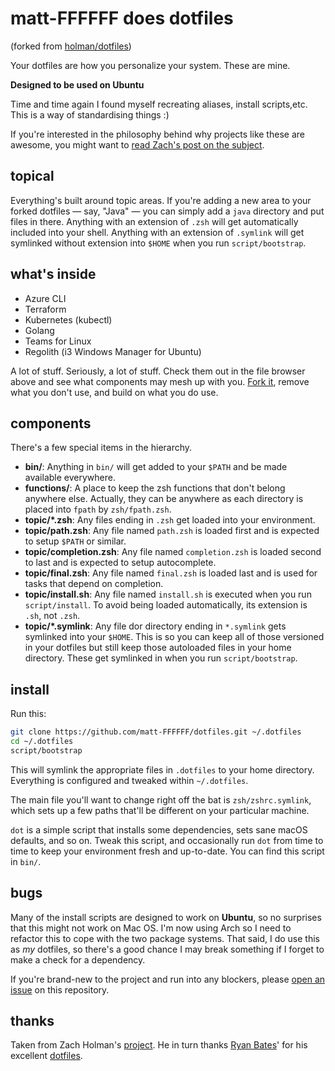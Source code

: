# matt-FFFFFF does dotfiles
(forked from [holman/dotfiles](https://github.com/holman/dotfiles))

Your dotfiles are how you personalize your system. These are mine.

**Designed to be used on Ubuntu**

Time and time again I found myself recreating aliases, install scripts,etc.
This is a way of standardising things :)

If you're interested in the philosophy behind why projects like these are
awesome, you might want to [read Zach's post on the
subject](http://zachholman.com/2010/08/dotfiles-are-meant-to-be-forked/).

## topical

Everything's built around topic areas. If you're adding a new area to your
forked dotfiles — say, "Java" — you can simply add a `java` directory and put
files in there. Anything with an extension of `.zsh` will get automatically
included into your shell. Anything with an extension of `.symlink` will get
symlinked without extension into `$HOME` when you run `script/bootstrap`.

## what's inside

- Azure CLI
- Terraform
- Kubernetes (kubectl)
- Golang
- Teams for Linux
- Regolith (i3 Windows Manager for Ubuntu)

A lot of stuff. Seriously, a lot of stuff. Check them out in the file browser
above and see what components may mesh up with you.
[Fork it](https://github.com/matt-FFFFFF/dotfiles/fork), remove what you don't
use, and build on what you do use.

## components

There's a few special items in the hierarchy.

- **bin/**: Anything in `bin/` will get added to your `$PATH` and be made
  available everywhere.
- **functions/**: A place to keep the zsh functions that don't belong anywhere else.
  Actually, they can be anywhere as each directory is placed into ```fpath``` by ```zsh/fpath.zsh```.
- **topic/\*.zsh**: Any files ending in `.zsh` get loaded into your
  environment.
- **topic/path.zsh**: Any file named `path.zsh` is loaded first and is
  expected to setup `$PATH` or similar.
- **topic/completion.zsh**: Any file named `completion.zsh` is loaded
  second to last and is expected to setup autocomplete.
- **topic/final.zsh**: Any file named `final.zsh` is loaded
  last and is used for tasks that depend on completion.
- **topic/install.sh**: Any file named `install.sh` is executed when you run `script/install`.
  To avoid being loaded automatically, its extension is `.sh`, not `.zsh`.
- **topic/\*.symlink**: Any file dor directory ending in `*.symlink` gets symlinked into
  your `$HOME`. This is so you can keep all of those versioned in your dotfiles
  but still keep those autoloaded files in your home directory. These get
  symlinked in when you run `script/bootstrap`.

## install

Run this:

```sh
git clone https://github.com/matt-FFFFFF/dotfiles.git ~/.dotfiles
cd ~/.dotfiles
script/bootstrap
```

This will symlink the appropriate files in `.dotfiles` to your home directory.
Everything is configured and tweaked within `~/.dotfiles`.

The main file you'll want to change right off the bat is `zsh/zshrc.symlink`,
which sets up a few paths that'll be different on your particular machine.

`dot` is a simple script that installs some dependencies, sets sane macOS
defaults, and so on. Tweak this script, and occasionally run `dot` from
time to time to keep your environment fresh and up-to-date. You can find
this script in `bin/`.

## bugs

Many of the install scripts are designed to work on **Ubuntu**, so no surprises that this might not work on Mac OS.
I'm now using Arch so I need to refactor this to cope with the two package systems.
That said, I do use this as _my_ dotfiles, so there's a good chance I may break something if I forget to make a check for a dependency.

If you're brand-new to the project and run into any blockers, please
[open an issue](https://github.com/matt-FFFFFF/dotfiles/issues) on this repository.

## thanks

Taken from Zach Holman's [project](https://github.com/holman/dotfiles).
He in turn thanks [Ryan Bates](http://github.com/ryanb)' for his excellent
[dotfiles](http://github.com/ryanb/dotfiles).
